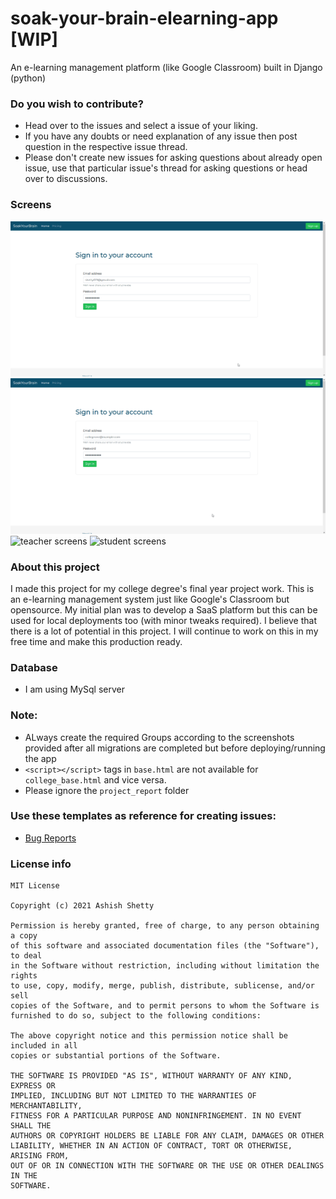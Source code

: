 # soak-your-brain-elearning-app [WIP]

An e-learning management platform (like Google Classroom) built in Django (python)

### Do you wish to contribute?
* Head over to the issues and select a issue of your liking.
* If you have any doubts or need explanation of any issue then post question in the respective issue thread.
* Please don't create new issues for asking questions about already open issue, use that particular issue's thread for asking questions or head over to discussions.

### Screens

![sybadmin screens](/screenshots/gifs/sybadmin.gif)
![collegeadmin screens](/screenshots/gifs/collegeadmin.gif)
![teacher screens](/screenshots/gifs/teacher.gif)
![student screens](/screenshots/gifs/student.gif)

### About this project

I made this project for my college degree's final year project work. This is an e-learning management system just like Google's Classroom but opensource.
My initial plan was to develop a SaaS platform but this can be used for local deployments too (with minor tweaks required). I believe that there is a lot of potential in this project.
I will continue to work on this in my free time and make this production ready.

### Database

-   I am using MySql server

### Note:

-   ALways create the required Groups according to the screenshots provided after all migrations are completed but before deploying/running the app
-   `<script></script>` tags in `base.html` are not available for `college_base.html` and vice versa.
-   Please ignore the `project_report` folder

### Use these templates as reference for creating issues:

-   [Bug Reports](https://github.com/Shetty073/soak-your-brain-elearning-app/blob/master/.github/ISSUE_TEMPLATE/bug_report.md)

### License info

```
MIT License

Copyright (c) 2021 Ashish Shetty

Permission is hereby granted, free of charge, to any person obtaining a copy
of this software and associated documentation files (the "Software"), to deal
in the Software without restriction, including without limitation the rights
to use, copy, modify, merge, publish, distribute, sublicense, and/or sell
copies of the Software, and to permit persons to whom the Software is
furnished to do so, subject to the following conditions:

The above copyright notice and this permission notice shall be included in all
copies or substantial portions of the Software.

THE SOFTWARE IS PROVIDED "AS IS", WITHOUT WARRANTY OF ANY KIND, EXPRESS OR
IMPLIED, INCLUDING BUT NOT LIMITED TO THE WARRANTIES OF MERCHANTABILITY,
FITNESS FOR A PARTICULAR PURPOSE AND NONINFRINGEMENT. IN NO EVENT SHALL THE
AUTHORS OR COPYRIGHT HOLDERS BE LIABLE FOR ANY CLAIM, DAMAGES OR OTHER
LIABILITY, WHETHER IN AN ACTION OF CONTRACT, TORT OR OTHERWISE, ARISING FROM,
OUT OF OR IN CONNECTION WITH THE SOFTWARE OR THE USE OR OTHER DEALINGS IN THE
SOFTWARE.
```
